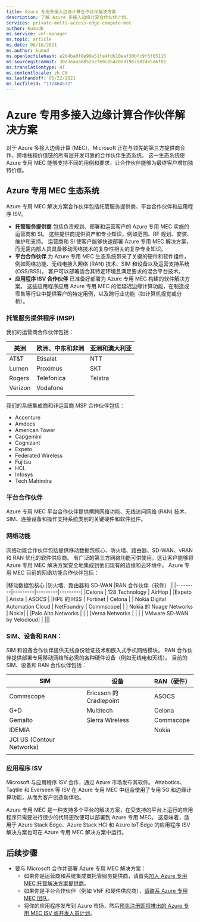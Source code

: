 ```yaml
---
title: Azure 专用多接入边缘计算合作伙伴解决方案
description: 了解 Azure 多接入边缘计算合作伙伴计划。
services: private-multi-access-edge-compute-mec
author: KumudD
ms.service: vnf-manager
ms.topic: article
ms.date: 06/16/2021
ms.author: kumud
ms.openlocfilehash: e2b4ba0f8e99a51fa4fdb10eaf30bfc9f5f65116
ms.sourcegitcommit: 30e3eaaa8852a2fe9c454c0dd1967d824e5d6f81
ms.translationtype: HT
ms.contentlocale: zh-CN
ms.lasthandoff: 06/22/2021
ms.locfileid: "112464532"
---
```

# <a name="azure-private-multi-access-edge-compute-partner-solutions"></a>Azure 专用多接入边缘计算合作伙伴解决方案
对于 Azure 多接入边缘计算 (MEC)，Microsoft 正在与领先的第三方提供商合作，跨堆栈和价值链的所有层开发可靠的合作伙伴生态系统。 这一生态系统使 Azure 专用 MEC 能够支持不同的用例和要求，让合作伙伴能够为最终客户增加独特价值。
 
## <a name="azure-private-mec-ecosystem"></a>Azure 专用 MEC 生态系统
Azure 专用 MEC 解决方案合作伙伴包括托管服务提供商、平台合作伙伴和应用程序 ISV。 
- **托管服务提供商** 包括负责规划、部署和运营客户的 Azure 专用 MEC 实施的运营商和 SI。 这些提供商提供资产和专业知识，例如范围、RF 规划、安装、维护和支持。 运营商和 SI 使客户能够快速部署 Azure 专用 MEC 解决方案，而无需内部人员具备移动网络技术的复杂性相关的复杂专业知识。 
- **平台合作伙伴** 为 Azure 专用 MEC 生态系统带来了关键的硬件和软件组件，例如网络功能、无线电接入网络 (RAN) 技术、SIM 和设备以及运营支持系统 (OSS/BSS)。 客户可以部署适合其特定环境且满足要求的混合平台技术。 
- **应用程序 ISV 合作伙伴** 已准备好部署为 Azure 专用 MEC 构建的软件解决方案。 这些应用程序应用 Azure 专用 MEC 的低延迟边缘计算功能，在制造或零售等行业中提供客户的特定用例，以及跨行业功能（如计算机视觉或分析）。
### <a name="managed-service-providers-msps"></a>托管服务提供程序 (MSP)
我们的运营商合作伙伴包括：

|美洲 |欧洲、中东和非洲 |亚洲和澳大利亚 |
|---------|---------|---------|
|AT&T   |      Etisalat    |   NTT      |
|Lumen   |     Proximus    |    SKT     |
|Rogers |     Telefonica    |     Telstra    |
|Verizon    |   Vodafone      |         |
|    |         |         |


我们的系统集成商和非运营商 MSP 合作伙伴包括：
- Accenture
- Amdocs
- American Tower
- Capgemini
- Cognizant
- Expeto
- Federated Wireless
- Fujitsu
- HCL
- Infosys
- Tech Mahindra



### <a name="platform-partners"></a>平台合作伙伴
Azure 专用 MEC 平台合作伙伴提供横跨网络功能、无线访问网络 (RAN) 技术、SIM、连接设备和操作支持系统类别的关键硬件和软件组件。

### <a name="network-functions"></a>网络功能
网络功能合作伙伴包括提供移动数据包核心、防火墙、路由器、SD-WAN、vRAN 和 RAN 优化的软件供应商。 有广泛的第三方网络功能可供使用，这让客户能够将 Azure 专用 MEC 解决方案安全地集成到他们现有的边缘和云环境中。 Azure 专用 MEC 目前的网络功能合作伙伴包括：


|移动数据包核心 |防火墙、路由器和 SD-WAN |RAN 合作伙伴（软件） |
|---------|---------|---------|---------|
|Celona  |   128 Technology      |    AirHop   |
|Expeto   |      Arista   |         ASOCS  |
|HPE 的 HSS    |  Fortinet    |   Celona      |
| Nokia Digital Automation Cloud  | NetFoundry |  Commscope|
| | Nokia 的 Nuage Networks |  Nokia|
|  |Palo Alto Networks |  |
|  |Versa Networks |  |
|  | VMware SD-WAN by Velocloud|  |
|||
    
            
### <a name="sim-device--ran"></a>SIM、设备和 RAN：
SIM 和设备合作伙伴提供无线身份验证技术和嵌入式手机网络模块。 RAN 合作伙伴提供部署专用移动网络所必需的各种硬件设备（例如无线电和天线）。 目前的 SIM、设备和 RAN 合作伙伴包括：

|SIM|设备 |RAN（硬件）|
|---------|---------|---------|
|Commscope   |  Ericsson 的 Cradlepoint    |ASOCS |
|G+D     |     Multitech |Celona |
|Gemalto    |  Sierra Wireless        |Commscope |
|IDEMIA  |         |Nokia |
|   JCI US (Contour Networks)  |         ||
||||

### <a name="application-isvs"></a>应用程序 ISV
Microsoft 与应用程序 ISV 合作，通过 Azure 市场发布其软件。 Attabotics、Taqtile 和 Everseen 等 ISV 在 Azure 专用 MEC 中组合使用了专用 5G 和边缘计算功能，从而为客户创造新体验。

Azure 专用 MEC 是一种支持多个平台的解决方案，在受支持的平台上运行的应用程序只需要进行很少的代码更改便可以部署到 Azure 专用 MEC。 这意味着，适用于 Azure Stack Edge、Azure Stack HCI 和 Azure IoT Edge 的应用程序 ISV 解决方案也可在 Azure 专用 MEC 解决方案中运行。 

## <a name="next-steps"></a>后续步骤
- 要与 Microsoft 合作并部署 Azure 专用 MEC 解决方案：
    - 如果你是运营商和系统集成商托管服务提供商，请首先[加入 Azure 专用 MEC 托管解决方案提供商](https://aka.ms/privateMECmsp)。
    - 如果你是平台合作伙伴（例如 VNF 和硬件供应商），[请联系 Azure 专用 MEC 团队](https://aka.ms/privateMEC_ISV)。
    - 将你的应用程序发布到 Azure 市场，然后[预先注册即将推出的 Azure 专用 MEC ISV 或开发人员计划](https://aka.ms/privateMECpartnerprogram)。



